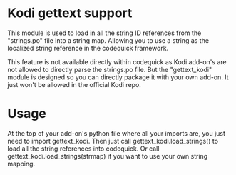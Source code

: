 # Kodi gettext support
This module is used to load in all the string ID references from the "strings.po" file into a string map.
Allowing you to use a string as the localized string reference in the codequick framework.

This feature is not available directly within codequick as Kodi add-on's are not allowed to
directly parse the strings.po file. But the "gettext_kodi" module is designed so you can
directly package it with your own add-on. It just won't be allowed in the official Kodi repo.

# Usage
At the top of your add-on's python file where all your imports are, you just need to import gettext_kodi.
Then just call gettext_kodi.load_strings() to load all the string references into codequick.
Or call gettext_kodi.load_strings(strmap) if you want to use your own string mapping.
